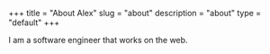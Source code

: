 +++
title = "About Alex"
slug = "about"
description = "about"
type = "default"
+++

I am a software engineer that works on the web.
